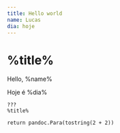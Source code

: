 ```yaml
---
title: Hello world
name: Lucas
dia: hoje
---
```


# %title%

Hello, %name%

Hoje é %dia%

```brainfuck
???
%title%
```

```evalme
return pandoc.Para(tostring(2 + 2))
```
